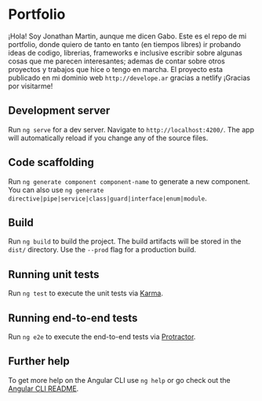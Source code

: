 # Portfolio
¡Hola! Soy Jonathan Martin, aunque me dicen Gabo.
Este es el repo de mi portfolio, donde quiero de tanto en tanto (en tiempos libres) ir probando ideas de codigo, librerias, frameworks e inclusive escribir sobre algunas cosas que me parecen interesantes; ademas de contar sobre otros proyectos y trabajos que hice o tengo en marcha. El proyecto esta publicado en mi dominio web `http://develope.ar` gracias a netlify ¡Gracias por visitarme! 

## Development server

Run `ng serve` for a dev server. Navigate to `http://localhost:4200/`. The app will automatically reload if you change any of the source files.

## Code scaffolding

Run `ng generate component component-name` to generate a new component. You can also use `ng generate directive|pipe|service|class|guard|interface|enum|module`.

## Build

Run `ng build` to build the project. The build artifacts will be stored in the `dist/` directory. Use the `--prod` flag for a production build.

## Running unit tests

Run `ng test` to execute the unit tests via [Karma](https://karma-runner.github.io).

## Running end-to-end tests

Run `ng e2e` to execute the end-to-end tests via [Protractor](http://www.protractortest.org/).

## Further help

To get more help on the Angular CLI use `ng help` or go check out the [Angular CLI README](https://github.com/angular/angular-cli/blob/master/README.md).
